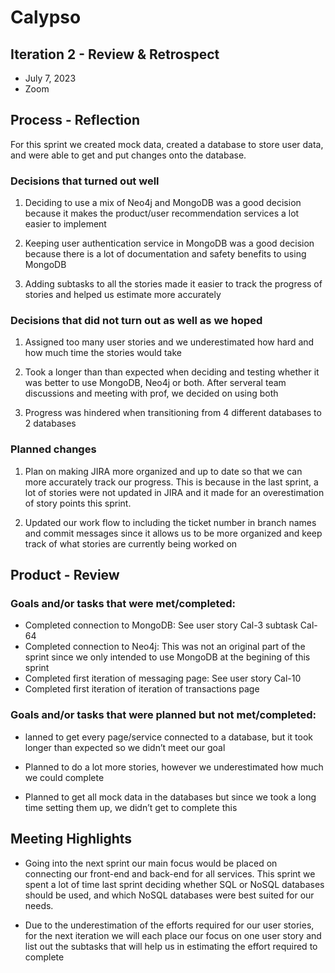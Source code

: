# Calypso

## Iteration 2 - Review & Retrospect

* July 7, 2023
* Zoom

## Process - Reflection

For this sprint we created mock data, created a database to store user data, and were able to get and put changes onto the database. 

### Decisions that turned out well

1. Deciding to use a mix of Neo4j and MongoDB was a good decision because it makes the product/user recommendation services a lot easier to implement

2. Keeping user authentication service in MongoDB was a good decision because there is a lot of documentation and safety benefits to using MongoDB

3. Adding subtasks to all the stories made it easier to track the progress of stories and helped us estimate more accurately 



### Decisions that did not turn out as well as we hoped

1. Assigned too many user stories and we underestimated how hard and how much time the stories would take

2. Took a longer than than expected when deciding and testing whether it was better to use MongoDB, Neo4j or both. After serveral team discussions and meeting with prof, we decided on using both

3. Progress was hindered when transitioning from 4 different databases to 2 databases


### Planned changes

1. Plan on making JIRA more organized and up to date so that we can more accurately track our progress.  This is because in the last sprint, a lot of stories were not updated in JIRA and it made for an overestimation of story points this sprint. 

2. Updated our work flow to including the ticket number in branch names and commit messages since it allows us to be more organized and keep track of what stories are currently being worked on 


## Product - Review

### Goals and/or tasks that were met/completed:

- Completed connection to MongoDB: See user story Cal-3 subtask Cal-64
- Completed connection to Neo4j: This was not an original part of the sprint since we only intended to use MongoDB at the begining of this sprint
- Completed first iteration of messaging page: See user story Cal-10
- Completed first iteration of iteration of transactions page


### Goals and/or tasks that were planned but not met/completed:

- lanned to get every page/service connected to a database, but it took longer than expected so we didn’t meet our goal 

- Planned to do a lot more stories, however we underestimated how much we could complete

- Planned to get all mock data in the databases but since we took a long time setting them up, we didn’t get to complete this


## Meeting Highlights

* Going into the next sprint our main focus would be placed on connecting our front-end and back-end for all services. This sprint we spent a lot of time last sprint deciding whether SQL or NoSQL databases should be used, and which NoSQL databases were best suited for our needs. 

* Due to the underestimation of the efforts required for our user stories, for the next iteration we will each place our focus on one user story and list out the subtasks that will help us in estimating the effort required to complete
